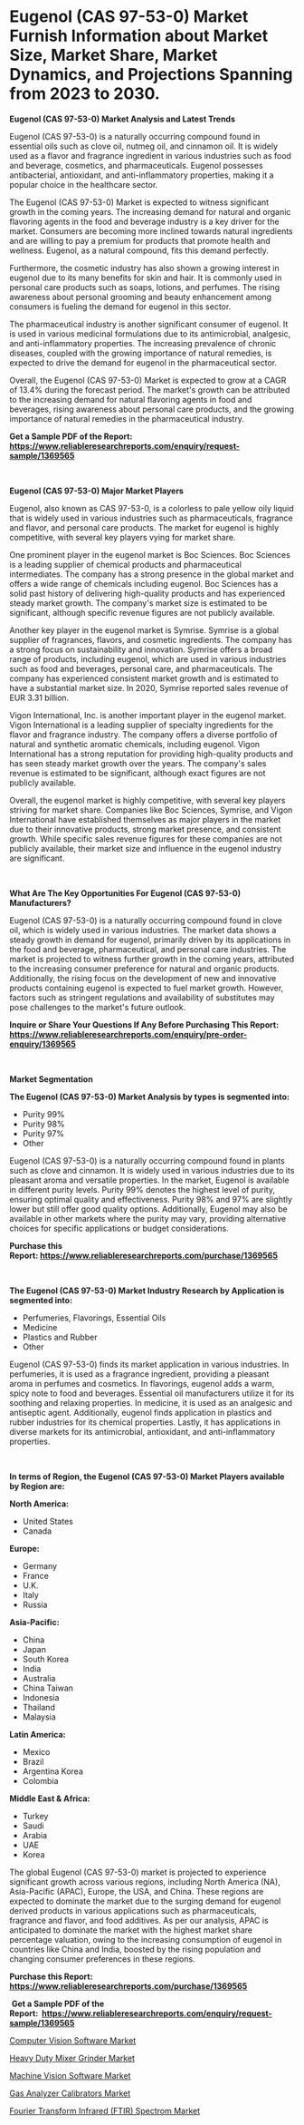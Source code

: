 <p><h1>Eugenol (CAS 97-53-0) Market Furnish Information about Market Size, Market Share, Market Dynamics, and Projections Spanning from 2023 to 2030.</h1></p><p><strong>Eugenol (CAS 97-53-0) Market Analysis and Latest Trends</strong></p>
<p><p>Eugenol (CAS 97-53-0) is a naturally occurring compound found in essential oils such as clove oil, nutmeg oil, and cinnamon oil. It is widely used as a flavor and fragrance ingredient in various industries such as food and beverage, cosmetics, and pharmaceuticals. Eugenol possesses antibacterial, antioxidant, and anti-inflammatory properties, making it a popular choice in the healthcare sector.</p><p>The Eugenol (CAS 97-53-0) Market is expected to witness significant growth in the coming years. The increasing demand for natural and organic flavoring agents in the food and beverage industry is a key driver for the market. Consumers are becoming more inclined towards natural ingredients and are willing to pay a premium for products that promote health and wellness. Eugenol, as a natural compound, fits this demand perfectly.</p><p>Furthermore, the cosmetic industry has also shown a growing interest in eugenol due to its many benefits for skin and hair. It is commonly used in personal care products such as soaps, lotions, and perfumes. The rising awareness about personal grooming and beauty enhancement among consumers is fueling the demand for eugenol in this sector.</p><p>The pharmaceutical industry is another significant consumer of eugenol. It is used in various medicinal formulations due to its antimicrobial, analgesic, and anti-inflammatory properties. The increasing prevalence of chronic diseases, coupled with the growing importance of natural remedies, is expected to drive the demand for eugenol in the pharmaceutical sector.</p><p>Overall, the Eugenol (CAS 97-53-0) Market is expected to grow at a CAGR of 13.4% during the forecast period. The market's growth can be attributed to the increasing demand for natural flavoring agents in food and beverages, rising awareness about personal care products, and the growing importance of natural remedies in the pharmaceutical industry.</p></p>
<p><strong>Get a Sample PDF of the Report:&nbsp; <a href="https://www.reliableresearchreports.com/enquiry/request-sample/1369565">https://www.reliableresearchreports.com/enquiry/request-sample/1369565</a></strong></p>
<p>&nbsp;</p>
<p><strong>Eugenol (CAS 97-53-0) Major Market Players</strong></p>
<p><p>Eugenol, also known as CAS 97-53-0, is a colorless to pale yellow oily liquid that is widely used in various industries such as pharmaceuticals, fragrance and flavor, and personal care products. The market for eugenol is highly competitive, with several key players vying for market share. </p><p>One prominent player in the eugenol market is Boc Sciences. Boc Sciences is a leading supplier of chemical products and pharmaceutical intermediates. The company has a strong presence in the global market and offers a wide range of chemicals including eugenol. Boc Sciences has a solid past history of delivering high-quality products and has experienced steady market growth. The company's market size is estimated to be significant, although specific revenue figures are not publicly available.</p><p>Another key player in the eugenol market is Symrise. Symrise is a global supplier of fragrances, flavors, and cosmetic ingredients. The company has a strong focus on sustainability and innovation. Symrise offers a broad range of products, including eugenol, which are used in various industries such as food and beverages, personal care, and pharmaceuticals. The company has experienced consistent market growth and is estimated to have a substantial market size. In 2020, Symrise reported sales revenue of EUR 3.31 billion.</p><p>Vigon International, Inc. is another important player in the eugenol market. Vigon International is a leading supplier of specialty ingredients for the flavor and fragrance industry. The company offers a diverse portfolio of natural and synthetic aromatic chemicals, including eugenol. Vigon International has a strong reputation for providing high-quality products and has seen steady market growth over the years. The company's sales revenue is estimated to be significant, although exact figures are not publicly available.</p><p>Overall, the eugenol market is highly competitive, with several key players striving for market share. Companies like Boc Sciences, Symrise, and Vigon International have established themselves as major players in the market due to their innovative products, strong market presence, and consistent growth. While specific sales revenue figures for these companies are not publicly available, their market size and influence in the eugenol industry are significant.</p></p>
<p>&nbsp;</p>
<p><strong>What Are The Key Opportunities For Eugenol (CAS 97-53-0) Manufacturers?</strong></p>
<p><p>Eugenol (CAS 97-53-0) is a naturally occurring compound found in clove oil, which is widely used in various industries. The market data shows a steady growth in demand for eugenol, primarily driven by its applications in the food and beverage, pharmaceutical, and personal care industries. The market is projected to witness further growth in the coming years, attributed to the increasing consumer preference for natural and organic products. Additionally, the rising focus on the development of new and innovative products containing eugenol is expected to fuel market growth. However, factors such as stringent regulations and availability of substitutes may pose challenges to the market's future outlook.</p></p>
<p><strong>Inquire or Share Your Questions If Any Before Purchasing This Report: <a href="https://www.reliableresearchreports.com/enquiry/pre-order-enquiry/1369565">https://www.reliableresearchreports.com/enquiry/pre-order-enquiry/1369565</a></strong></p>
<p>&nbsp;</p>
<p><strong>Market Segmentation</strong></p>
<p><strong>The Eugenol (CAS 97-53-0) Market Analysis by types is segmented into:</strong></p>
<p><ul><li>Purity 99%</li><li>Purity 98%</li><li>Purity 97%</li><li>Other</li></ul></p>
<p><p>Eugenol (CAS 97-53-0) is a naturally occurring compound found in plants such as clove and cinnamon. It is widely used in various industries due to its pleasant aroma and versatile properties. In the market, Eugenol is available in different purity levels. Purity 99% denotes the highest level of purity, ensuring optimal quality and effectiveness. Purity 98% and 97% are slightly lower but still offer good quality options. Additionally, Eugenol may also be available in other markets where the purity may vary, providing alternative choices for specific applications or budget considerations.</p></p>
<p><strong>Purchase this Report:&nbsp;<a href="https://www.reliableresearchreports.com/purchase/1369565">https://www.reliableresearchreports.com/purchase/1369565</a></strong></p>
<p>&nbsp;</p>
<p><strong>The Eugenol (CAS 97-53-0) Market Industry Research by Application is segmented into:</strong></p>
<p><ul><li>Perfumeries, Flavorings, Essential Oils</li><li>Medicine</li><li>Plastics and Rubber</li><li>Other</li></ul></p>
<p><p>Eugenol (CAS 97-53-0) finds its market application in various industries. In perfumeries, it is used as a fragrance ingredient, providing a pleasant aroma in perfumes and cosmetics. In flavorings, eugenol adds a warm, spicy note to food and beverages. Essential oil manufacturers utilize it for its soothing and relaxing properties. In medicine, it is used as an analgesic and antiseptic agent. Additionally, eugenol finds application in plastics and rubber industries for its chemical properties. Lastly, it has applications in diverse markets for its antimicrobial, antioxidant, and anti-inflammatory properties.</p></p>
<p>&nbsp;</p>
<p><strong>In terms of Region, the Eugenol (CAS 97-53-0) Market Players available by Region are:</strong></p>
<p>
    <p> <strong> North America: </strong>
        <ul>
            <li>United States</li>
            <li>Canada</li>
        </ul>
        </p> 
    <p> <strong> Europe: </strong>
        <ul>
            <li>Germany</li>
            <li>France</li>
            <li>U.K.</li>
            <li>Italy</li>
            <li>Russia</li>
        </ul>
        </p> 
    <p> <strong> Asia-Pacific: </strong>
        <ul>
            <li>China</li>
            <li>Japan</li>
            <li>South Korea</li>
            <li>India</li>
            <li>Australia</li>
            <li>China Taiwan</li>
            <li>Indonesia</li>
            <li>Thailand</li>
            <li>Malaysia</li>
        </ul>
        </p> 
    <p> <strong> Latin America: </strong>
        <ul>
            <li>Mexico</li>
            <li>Brazil</li>
            <li>Argentina Korea</li>
            <li>Colombia</li>
        </ul>
        </p> 
    <p> <strong> Middle East & Africa: </strong>
        <ul>
            <li>Turkey</li>
            <li>Saudi</li>
            <li>Arabia</li>
            <li>UAE</li>
            <li>Korea</li>
        </ul>
    </p>
    </p>
<p><p>The global Eugenol (CAS 97-53-0) market is projected to experience significant growth across various regions, including North America (NA), Asia-Pacific (APAC), Europe, the USA, and China. These regions are expected to dominate the market due to the surging demand for eugenol derived products in various applications such as pharmaceuticals, fragrance and flavor, and food additives. As per our analysis, APAC is anticipated to dominate the market with the highest market share percentage valuation, owing to the increasing consumption of eugenol in countries like China and India, boosted by the rising population and changing consumer preferences in these regions.</p></p>
<p><strong>Purchase this Report: <a href="https://www.reliableresearchreports.com/purchase/1369565">https://www.reliableresearchreports.com/purchase/1369565</a></strong></p>
<p>&nbsp;<strong>Get a Sample PDF of the Report:&nbsp;&nbsp;<a href="https://www.reliableresearchreports.com/enquiry/request-sample/1369565">https://www.reliableresearchreports.com/enquiry/request-sample/1369565</a></strong></p>
<p><strong></strong></p>
<p><p><a href="https://medium.com/@ikeschumm/computer-vision-software-market-size-cagr-trends-2024-2030-7ef95da158e0">Computer Vision Software Market</a></p><p><a href="https://www.linkedin.com/pulse/decoding-heavy-duty-mixer-grinder-market-deep-dive-latest-gjele/">Heavy Duty Mixer Grinder Market</a></p><p><a href="https://medium.com/@lylaberge1964/machine-vision-software-market-size-cagr-trends-2024-2030-e3ad07d08397">Machine Vision Software Market</a></p><p><a href="https://github.com/RickHolmes3/Market-Research-Report-List-1/blob/main/gas-analyzer-calibrators-market.md">Gas Analyzer Calibrators Market</a></p><p><a href="https://github.com/CliffMedina6/Market-Research-Report-List-1/blob/main/fourier-transform-infrared-ftir-spectrom-market.md">Fourier Transform Infrared (FTIR) Spectrom Market</a></p></p>